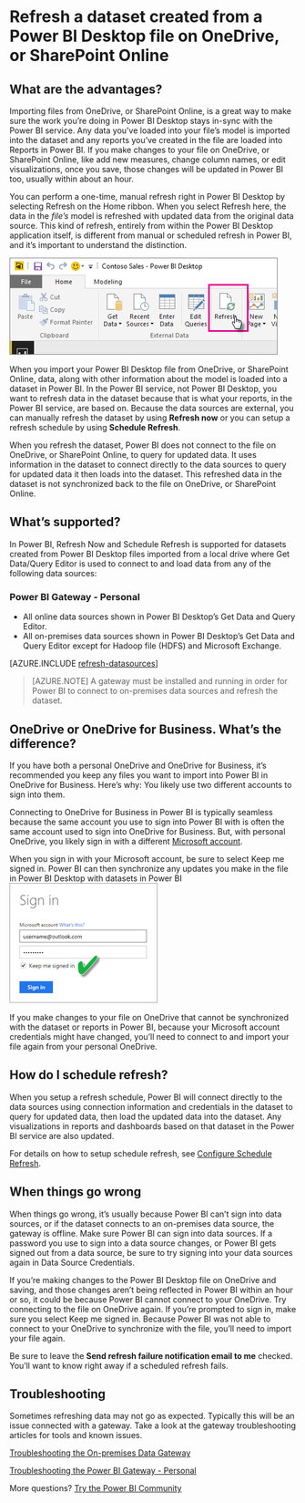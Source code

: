 <properties
   pageTitle="Refresh a dataset created from a Power BI Desktop file on OneDrive or SharePoint Online"
   description="Refresh a dataset created from a Power BI Desktop file on OneDrive, or SharePoint Online"
   services="powerbi"
   documentationCenter=""
   authors="davidiseminger"
   manager="erikre"
   backup=""
   editor=""
   tags=""
   qualityFocus="no"
   qualityDate=""/>

<tags
   ms.service="powerbi"
   ms.devlang="NA"
   ms.topic="article"
   ms.tgt_pltfrm="NA"
   ms.workload="powerbi"
   ms.date="01/18/2017"
   ms.author="davidi"/>

# Refresh a dataset created from a Power BI Desktop file on OneDrive, or SharePoint Online

## What are the advantages?  
Importing files from OneDrive, or SharePoint Online, is a great way to make sure the work you’re doing in Power BI Desktop stays in-sync with the Power BI service. Any data you’ve loaded into your file’s model is imported into the dataset and any reports you’ve created in the file are loaded into Reports in Power BI. If you make changes to your file on OneDrive, or SharePoint Online, like add new measures, change column names, or edit visualizations, once you save, those changes will be updated in Power BI too, usually within about an hour.

You can perform a one-time, manual refresh right in Power BI Desktop by selecting Refresh on the Home ribbon. When you select Refresh here, the data in the *file’s* model is refreshed with updated data from the original data source. This kind of refresh, entirely from within the Power BI Desktop application itself, is different from manual or scheduled refresh in Power BI, and it’s important to understand the distinction.

![](media/powerbi-refresh-desktop-file-local-drive/pbix-refresh.png)

When you import your Power BI Desktop file from OneDrive, or SharePoint Online, data, along with other information about the model is loaded into a dataset in Power BI. In the Power BI service, not Power BI Desktop, you want to refresh data in the dataset because that is what your reports, in the Power BI service, are based on. Because the data sources are external, you can manually refresh the dataset by using **Refresh now** or you can setup a refresh schedule by using **Schedule Refresh**.

When you refresh the dataset, Power BI does not connect to the file on OneDrive, or SharePoint Online, to query for updated data. It uses information in the dataset to connect directly to the data sources to query for updated data it then loads into the dataset. This refreshed data in the dataset is not synchronized back to the file on OneDrive, or SharePoint Online.

## What’s supported?  
In Power BI, Refresh Now and Schedule Refresh is supported for datasets created from Power BI Desktop files imported from a local drive where Get Data/Query Editor is used to connect to and load data from any of the following data sources:  

### Power BI Gateway - Personal
-   All online data sources shown in Power BI Desktop’s Get Data and Query Editor.
-   All on-premises data sources shown in Power BI Desktop’s Get Data and Query Editor except for Hadoop file (HDFS) and Microsoft Exchange.

<!-- Refresh Data sources-->
[AZURE.INCLUDE [refresh-datasources](../includes/refresh-datasources.md)]

> [AZURE.NOTE] A gateway must be installed and running in order for Power BI to connect to on-premises data sources and refresh the dataset.

## OneDrive or OneDrive for Business. What’s the difference?  
If you have both a personal OneDrive and OneDrive for Business, it’s recommended you keep any files you want to import into Power BI in OneDrive for Business. Here’s why: You likely use two different accounts to sign into them.

Connecting to OneDrive for Business in Power BI is typically seamless because the same account you use to sign into Power BI with is often the same account used to sign into OneDrive for Business. But, with personal OneDrive, you likely sign in with a different [Microsoft account](http://www.microsoft.com/account/default.aspx).

When you sign in with your Microsoft account, be sure to select Keep me signed in. Power BI can then synchronize any updates you make in the file in Power BI Desktop with datasets in Power BI  
	![](media/powerbi-refresh-desktop-file-onedrive/Refresh_SignIn_KeepMeSignedIn.png)

If you make changes to your file on OneDrive that cannot be synchronized with the dataset or reports in Power BI, because your Microsoft account credentials might have changed, you’ll need to connect to and import your file again from your personal OneDrive.

## How do I schedule refresh?  
When you setup a refresh schedule, Power BI will connect directly to the data sources using connection information and credentials in the dataset to query for updated data, then load the updated data into the dataset. Any visualizations in reports and dashboards based on that dataset in the Power BI service are also updated.

For details on how to setup schedule refresh, see [Configure Schedule Refresh](powerbi-refresh-scheduled-refresh.md).

## When things go wrong  
When things go wrong, it’s usually because Power BI can’t sign into data sources, or if the dataset connects to an on-premises data source, the gateway is offline. Make sure Power BI can sign into data sources. If a password you use to sign into a data source changes, or Power BI gets signed out from a data source, be sure to try signing into your data sources again in Data Source Credentials.

If you’re making changes to the Power BI Desktop file on OneDrive and saving, and those changes aren’t being reflected in Power BI within an hour or so, it could be because Power BI cannot connect to your OneDrive. Try connecting to the file on OneDrive again. If you’re prompted to sign in, make sure you select Keep me signed in. Because Power BI was not able to connect to your OneDrive to synchronize with the file, you’ll need to import your file again.

Be sure to leave the **Send refresh failure notification email to me** checked. You’ll want to know right away if a scheduled refresh fails.

## Troubleshooting

Sometimes refreshing data may not go as expected. Typically this will be an issue connected with a gateway. Take a look at the gateway troubleshooting articles for tools and known issues.

[Troubleshooting the On-premises Data Gateway](powerbi-gateway-onprem-tshoot.md)

[Troubleshooting the Power BI Gateway - Personal](powerbi-admin-troubleshooting-power-bi-personal-gateway.md)

More questions? [Try the Power BI Community](http://community.powerbi.com/)
